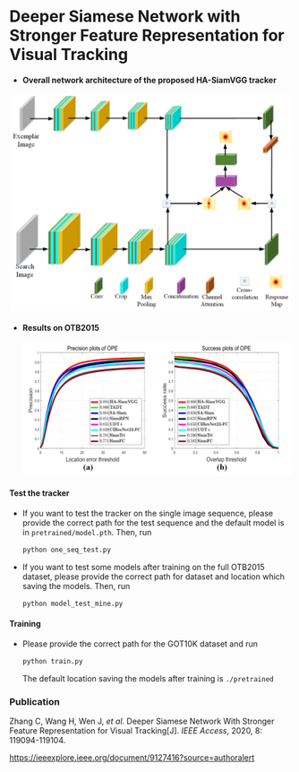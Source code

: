 # Deeper Siamese Network with Stronger Feature Representation for Visual Tracking

- #### Overall network architecture of the proposed HA-SiamVGG tracker

![](./pics/overall.png)

- #### **Results on OTB2015**

  ![](./pics/OTB.png)

#### Test the tracker

- If you want to test the tracker on the single image sequence, please provide the correct path for the test sequence and the default model is in  `pretrained/model.pth`.  Then, run

  ```python
  python one_seq_test.py
  ```

- If you want to test some models after training on the full OTB2015 dataset, please provide the correct path for dataset and location which saving the models. Then, run

  ```  python
  python model_test_mine.py
  ```

####  Training

- Please provide the correct path for the GOT10K dataset and run

  ```python
  python train.py
  ```

  The default location saving the models after training is `./pretrained`

### Publication

Zhang C, Wang H, Wen J, *et al*. Deeper Siamese Network With Stronger Feature Representation for Visual Tracking[J]. *IEEE Access*, 2020, 8: 119094-119104.

https://ieeexplore.ieee.org/document/9127416?source=authoralert